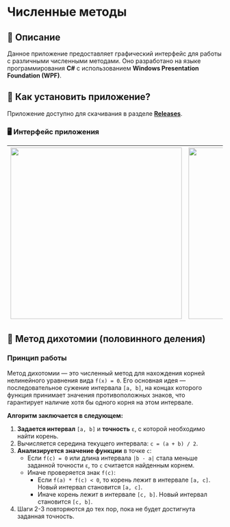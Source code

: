 # Численные методы

## 📖 Описание
Данное приложение предоставляет графический интерфейс для работы с различными численными методами. Оно разработано на языке программирования **C#** с использованием  **Windows Presentation Foundation (WPF)**. 

## 🚀 Как установить приложение?
Приложение доступно для скачивания в разделе **[Releases](https://github.com/Romch33tos/NumericalMethodsApp/releases)**.

### 🖥️ Интерфейс приложения

| <img src="https://github.com/user-attachments/assets/54e21ddc-2a6b-469d-a4f8-c3a802464721" width="400" /> | <img src="https://github.com/user-attachments/assets/4ecee6ad-121b-403e-be35-f7dd8a2f268b" width="400" /> |
| :---: | :---: |

## 📐 Метод дихотомии (половинного деления)

### Принцип работы

Метод дихотомии — это численный метод для нахождения корней нелинейного уравнения вида `f(x) = 0`. Его основная идея — последовательное сужение интервала `[a, b]`, на концах которого функция принимает значения противоположных знаков, что гарантирует наличие хотя бы одного корня на этом интервале.

**Алгоритм заключается в следующем:**

1.  **Задается интервал** `[a, b]` и **точность** `ε`, с которой необходимо найти корень.
2.  Вычисляется середина текущего интервала: `c = (a + b) / 2`.
3.  **Анализируется значение функции** в точке `c`:
    *   Если `f(c) = 0` или длина интервала `|b - a|` стала меньше заданной точности `ε`, то `c` считается найденным корнем.
    *   Иначе проверяется знак `f(c)`:
        *   Если `f(a) * f(c) < 0`, то корень лежит в интервале `[a, c]`. Новый интервал становится `[a, c]`.
        *   Иначе корень лежит в интервале `[c, b]`. Новый интервал становится `[c, b]`.
4.  Шаги 2-3 повторяются до тех пор, пока не будет достигнута заданная точность.
